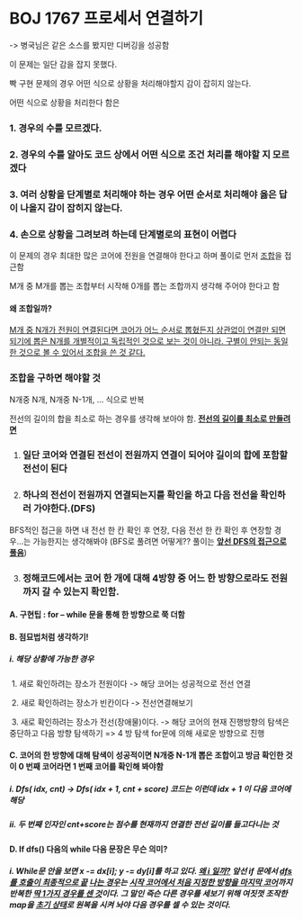 # BOJ 1767 프로세서 연결하기 

-> 병국님은 같은 소스를 봤지만 디버깅을 성공함

이 문제는 일단 감을 잡지 못했다.

빡 구현 문제의 경우 어떤 식으로 상황을 처리해야할지 감이 잡히지 않는다.

어떤 식으로 상황을 처리한다 함은

### 1.   경우의 수를 모르겠다.

### 2.   경우의 수를 알아도 코드 상에서 어떤 식으로 조건 처리를 해야할 지 모르겠다

### 3.   여러 상황을 단계별로 처리해야 하는 경우 어떤 순서로 처리해야 옳은 답이 나올지 감이 잡히지 않는다.

### 4.   손으로 상황을 그려보려 하는데 단계별로의 표현이 어렵다

 

이 문제의 경우 최대한 많은 코어에 전원을 연결해야 한다고 하며 풀이로 먼저 <u>조합</u>을 접근함

 M개 중 M개를 뽑는 조합부터 시작해 0개를 뽑는 조합까지 생각해 주어야 한다고 함

#### **왜 조합일까?**

<u>M개 중 N개가 전원이 연결된다면 코어가 어느 순서로 뽑혔든지 상관없이 연결만 되면 되기에 뽑은 N개를 개별적이고 독립적인 것으로 보는 것이 아니라. 구별이 안되는 동일한 것으로 볼 수 있어서 조합을 쓴 것 같다.</u>

### 조합을 구하면 해야할 것

N개중 N개, N개중 N-1개, … 식으로 반복

 

전선의 길이의 합을 최소로 하는 경우를 생각해 보아야 함. <u>**전선의 길이를 최소로 만들려면**</u>

1. ### 일단 코어와 연결된 전선이 전원까지 연결이 되어야 길이의 합에 포함할 전선이 된다

2. ### 하나의 전선이 전원까지 연결되는지를 확인을 하고 다음 전선을 확인하러 가야한다.(DFS)

BFS적인 접근을 하면 내 전선 한 칸 확인 후 연장, 다음 전선 한 칸 확인 후 연장할 경우…는 가능한지는 생각해봐야 (BFS로 풀려면 어떻게?? 풀이는 **<u>앞선 DFS의 접근으로 풀음</u>**)

 

3. ### 정해코드에서는 코어 한 개에 대해 4방향 중 어느 한 방향으로라도 전원까지 갈 수 있는지 확인함. 

#### 		A.   구현팁 : for – while 문을 통해 한 방향으로 쭉 더함

#### 		B.   점묘법처럼 생각하기!

#####               i.     해당 상황에 가능한 경우

​					1.   새로 확인하려는 장소가 전원이다 -> 해당 코어는 성공적으로 전선 연결

​					2.   새로 확인하려는 장소가 빈칸이다 -> 전선연결해보기

​					3.   새로 확인하려는 장소가 전선(장애물)이다. -> 해당 코어의 현재 진행방향의 탐색은 중단하고 다음 방향 탐색하기 => 4							방 탐색 for문에 의해 새로운 방향으로 진행

#### 		C.   코어의 한 방향에 대해 탐색이 성공적이면 N개중 N-1개 뽑은 조합이고 방금 확인한 것이 0 번째 코어라면 1				번째 코어를 확인해 봐야함

#####               i.     Dfs( idx, cnt) -> Dfs( idx + 1, cnt + score) 코드는 이런데 idx + 1 이 다음 코어에 해당

#####               ii.     두 번째 인자인 cnt+score는 점수를 현재까지 연결한 전선 길이를 들고다니는 것

#### 		D.   If dfs() 다음의 while 다음 문장은 무슨 의미?

#####               i.     While문 안을 보면 x -= dx[i]; y -= dy[i]를 하고 있다. <u>왜 i 일까?</u> 앞선 if 문에서 <u>dfs를 호출이 최종적으로 끝</u>					<u>나는 경우</u>는 <u>시작 코어에서 처음 지정한 방향을 마지막 코어</u>까지 반복한 <u>딱 1가지 경우를 센 것</u>이다. 그 말인 즉슨 다른 					경우를 세보기 위해 여짓껏 조작한 map을 <u>초기 상태</u>로 원복을 시켜 놔야 다음 경우를 셀 수 있는 것이다.

